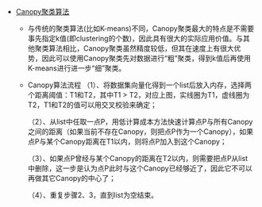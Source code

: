  - [Canopy聚类算法](http://my.oschina.net/liangtee/blog/125407)
    - 与传统的聚类算法(比如K-means)不同，Canopy聚类最大的特点是不需要事先指定k值(即clustering的个数)，因此具有很大的实际应用价值。与其他聚类算法相比，Canopy聚类虽然精度较低，但其在速度上有很大优势，因此可以使用Canopy聚类先对数据进行“粗”聚类，得到k值后再使用K-means进行进一步“细”聚类。
    - Canopy算法流程
        （1）、将数据集向量化得到一个list后放入内存，选择两个距离阈值：T1和T2，其中T1 > T2，对应上图，实线圈为T1，虚线圈为T2，T1和T2的值可以用交叉校验来确定；
    
        （2）、从list中任取一点P，用低计算成本方法快速计算点P与所有Canopy之间的距离（如果当前不存在Canopy，则把点P作为一个Canopy），如果点P与某个Canopy距离在T1以内，则将点P加入到这个Canopy；
    
        （3）、如果点P曾经与某个Canopy的距离在T2以内，则需要把点P从list中删除，这一步是认为点P此时与这个Canopy已经够近了，因此它不可以再做其它Canopy的中心了；
    
        （4）、重复步骤2、3，直到list为空结束。